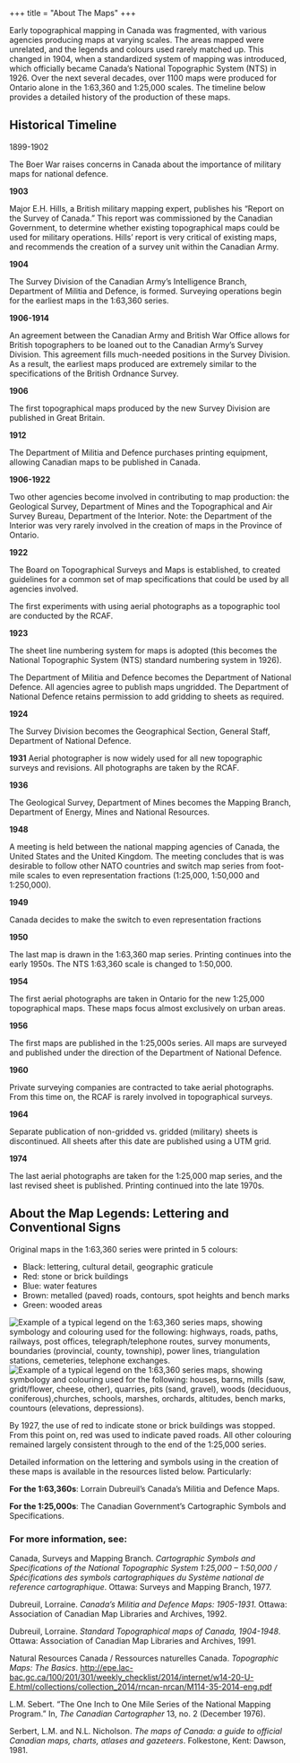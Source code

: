 +++
title = "About The Maps"
+++

Early topographical mapping in Canada was fragmented, with various agencies producing maps at varying scales. The areas mapped were unrelated, and the legends and colours used rarely matched up. This changed in 1904, when a standardized system of mapping was introduced, which officially became Canada’s National Topographic System (NTS) in 1926. Over the next several decades, over 1100 maps were produced for Ontario alone in the 1:63,360 and 1:25,000 scales. The timeline below provides a detailed history of the production of these maps.


## Historical Timeline

<p class="timeline-year">1899-1902</p>

The Boer War raises concerns in Canada about the importance of military maps for national defence.

<strong>1903</strong>

Major E.H. Hills, a British military mapping expert, publishes his “Report on the Survey of Canada.” This report was commissioned by the Canadian Government, to determine whether existing topographical maps could be used for military operations. Hills’ report is very critical of existing maps, and recommends the creation of a survey unit within the Canadian Army.

<strong>1904</strong>

The Survey Division of the Canadian Army’s Intelligence Branch, Department of Militia and Defence, is formed. Surveying operations begin for the earliest maps in the 1:63,360 series.

<strong>1906-1914</strong>

An agreement between the Canadian Army and British War Office allows for British topographers to be loaned out to the Canadian Army’s Survey Division. This agreement fills much-needed positions in the Survey Division. As a result, the earliest maps produced are extremely similar to the specifications of the British Ordnance Survey.

<strong>1906</strong>

The first topographical maps produced by the new Survey Division are published in Great Britain.</p>

<strong>1912</strong>

 The Department of Militia and Defence purchases printing equipment, allowing Canadian maps to be published in Canada.

<strong>1906-1922</strong>

Two other agencies become involved in contributing to map production: the Geological Survey, Department of Mines and the Topographical and Air Survey Bureau, Department of the Interior. Note: the Department of the Interior was very rarely involved in the creation of maps in the Province of Ontario.

<strong>1922</strong>

The Board on Topographical Surveys and Maps is established, to created guidelines for a common set of map specifications that could be used by all agencies involved.

The first experiments with using aerial photographs as a topographic tool are conducted by the RCAF.

<strong>1923</strong>

The sheet line numbering system for maps is adopted (this becomes the National Topographic System (NTS) standard numbering system in 1926).

The Department of Militia and Defence becomes the Department of National Defence.
All agencies agree to publish maps ungridded. The Department of National Defence retains permission to add gridding to sheets as required.</p>

<strong>1924</strong>

The Survey Division becomes the Geographical Section, General Staff, Department of National Defence.

<strong>1931</strong>
Aerial photographer is now widely used for all new topographic surveys and revisions. All photographs are taken by the RCAF.

<strong>1936</strong>

The Geological Survey, Department of Mines becomes the Mapping Branch, Department of Energy, Mines and National Resources.

<strong>1948</strong>

A meeting is held between the national mapping agencies of Canada, the United States and the United Kingdom. The meeting concludes that is was desirable to follow other NATO countries and switch map series from foot-mile scales to even representation fractions (1:25,000, 1:50,000 and 1:250,000).

<strong>1949</strong>

Canada decides to make the switch to even representation fractions

<strong>1950</strong>

The last map is drawn in the 1:63,360 map series. Printing continues into the early 1950s. The NTS 1:63,360 scale is changed to 1:50,000.

<strong>1954</strong>

The first aerial photographs are taken in Ontario for the new 1:25,000 topographical maps. These maps focus almost exclusively on urban areas.

<strong>1956</strong>

The first maps are published in the 1:25,000s series. All maps are surveyed and published under the direction of the Department of National Defence.

<strong>1960</strong>

Private surveying companies are contracted to take aerial photographs. From this time on, the RCAF is rarely involved in topographical surveys.

<strong>1964</strong>

Separate publication of non-gridded vs. gridded (military) sheets is discontinued. All sheets after this date are published using a UTM grid.

<strong>1974</strong>

The last aerial photographs are taken for the 1:25,000 map series, and the last revised sheet is published. Printing continued into the late 1970s.


## About the Map Legends: Lettering and Conventional Signs

Original maps in the 1:63,360 series were printed in 5 colours:

* Black: lettering, cultural detail, geographic graticule
* Red: stone or brick buildings
* Blue: water features
* Brown: metalled (paved) roads, contours, spot heights and bench marks
* Green: wooded areas

<img class= "img-responsive" src="../img/legend-63k-1.png" alt="Example of a typical legend on the 1:63,360 series maps, showing symbology and colouring used for the following: highways, roads, paths, railways, post offices, telegraph/telephone routes, survey monuments, boundaries (provincial, county, township), power lines, triangulation stations, cemeteries, telephone exchanges.">

<img class= "img-responsive" src="../img/legend-63k-2.png" alt="Example of a typical legend on the 1:63,360 series maps, showing symbology and colouring used for the following: houses, barns, mills (saw, gridt/flower, cheese, other), quarries, pits (sand, gravel), woods (deciduous, coniferous),churches, schools, marshes, orchards, altitudes, bench marks, countours (elevations, depressions).">

By 1927, the use of red to indicate stone or brick buildings was stopped. From this point on, red was used to indicate paved roads. All other colouring remained largely consistent through to the end of the 1:25,000 series.

Detailed information on the lettering and symbols using in the creation of these maps is available in the resources listed below. Particularly:

**For the 1:63,360s**: Lorrain Dubreuil’s Canada’s Militia and Defence Maps.

**For the 1:25,000s**: The Canadian Government’s Cartographic Symbols and Specifications.

### **For more information, see:**

Canada, Surveys and Mapping Branch. *Cartographic Symbols and Specifications of the National Topographic System 1:25,000 – 1:50,000 / Spécifications des symbols cartographiques du Système national de reference cartographique*. Ottawa: Surveys and Mapping Branch, 1977.

Dubreuil, Lorraine. *Canada’s Militia and Defence Maps: 1905-1931*. Ottawa: Association of Canadian Map Libraries and Archives, 1992.

Dubreuil, Lorraine. *Standard Topographical maps of Canada, 1904-1948*. Ottawa: Association of Canadian Map Libraries and Archives, 1991.

Natural Resources Canada / Ressources naturelles Canada. *Topographic Maps: The Basics*. http://epe.lac-bac.gc.ca/100/201/301/weekly_checklist/2014/internet/w14-20-U-E.html/collections/collection_2014/rncan-nrcan/M114-35-2014-eng.pdf

L.M. Sebert. “The One Inch to One Mile Series of the National Mapping Program.” In, *The Canadian Cartographer* 13, no. 2 (December 1976).

Serbert, L.M. and N.L. Nicholson. *The maps of Canada: a guide to official Canadian maps, charts, atlases and gazeteers*. Folkestone, Kent: Dawson, 1981.